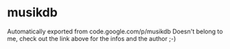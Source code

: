 # musikdb
Automatically exported from code.google.com/p/musikdb
Doesn't belong to me, check out the link above for the infos and the author ;-)
